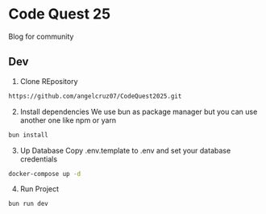 # Code Quest 25

Blog for community

## Dev

1. Clone REpository

```bash
https://github.com/angelcruz07/CodeQuest2025.git
```

2. Install dependencies
   We use bun as package manager
   but you can use another one like npm or yarn

```bash
bun install
```

3. Up Database
   Copy .env.template to .env and set your database credentials

```bash
docker-compose up -d

```

4. Run Project

```bash
bun run dev
```
